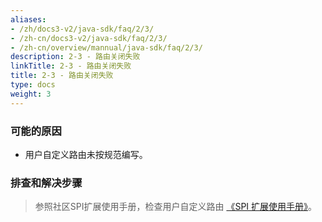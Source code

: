 ```yaml
---
aliases:
- /zh/docs3-v2/java-sdk/faq/2/3/
- /zh-cn/docs3-v2/java-sdk/faq/2/3/
- /zh-cn/overview/mannual/java-sdk/faq/2/3/
description: 2-3 - 路由关闭失败
linkTitle: 2-3 - 路由关闭失败
title: 2-3 - 路由关闭失败
type: docs
weight: 3
---
```







### 可能的原因

* 用户自定义路由未按规范编写。

### 排查和解决步骤
> 参照社区SPI扩展使用手册，检查用户自定义路由 [《SPI 扩展使用手册》](/zh-cn/overview/mannual/java-sdk/reference-manual/spi/)。
